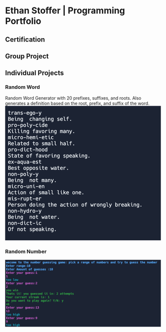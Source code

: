 # Ethan Stoffer | Programming Portfolio

## Certification

## Group Project

## Individual Projects

### Random Word
Random Word Generator with 20 prefixes, suffixes, and roots. Also generates a definition based on the root, prefix, and suffix of the word.
![randomword](https://github.com/Ethankest/programmingportfolio/blob/main/images/randomword.png?raw=true)
### Random Number
![randomnumber](https://github.com/Ethankest/programmingportfolio/blob/main/images/randomnumber.png?raw=true)
